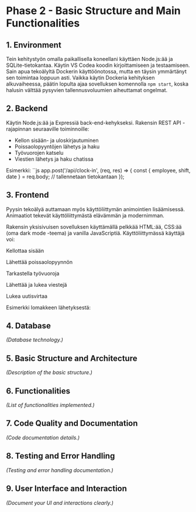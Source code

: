 # Phase 2 - Basic Structure and Main Functionalities

## 1. Environment
Tein kehitystyön omalla paikallisella koneellani käyttäen Node.js:ää ja SQLite-tietokantaa. Käytin VS Codea koodin kirjoittamiseen ja testaamiseen. Sain apua tekoälyltä Dockerin käyttöönotossa, mutta en täysin ymmärtänyt sen toimintaa loppuun asti. Vaikka käytin Dockeria kehityksen alkuvaiheessa, päätin lopulta ajaa sovelluksen komennolla `npm start`, koska halusin välttää pysyvien tallennusvoluumien aiheuttamat ongelmat.

## 2. Backend
Käytin Node.js:ää ja Expressiä back-end-kehykseksi. Rakensin REST API -rajapinnan seuraaville toiminnoille:

- Kellon sisään- ja uloskirjautuminen
- Poissaolopyyntöjen lähetys ja haku
- Työvuorojen katselu
- Viestien lähetys ja haku chatissa

Esimerkki:
``js
app.post('/api/clock-in', (req, res) => {
  const { employee, shift, date } = req.body;
  // tallennetaan tietokantaan
});

## 3. Frontend
Pyysin tekoälyä auttamaan myös käyttöliittymän animointien lisäämisessä. Animaatiot tekevät käyttöliittymästä elävämmän ja modernimman.

Rakensin yksisivuisen sovelluksen käyttämällä pelkkää HTML:ää, CSS:ää (oma dark mode -teema) ja vanilla JavaScriptiä. Käyttöliittymässä käyttäjä voi:

Kellottaa sisään

Lähettää poissaolopyynnön

Tarkastella työvuoroja

Lähettää ja lukea viestejä

Lukea uutisvirtaa

Esimerkki lomakkeen lähetyksestä:

## 4. Database
*(Database technology.)*

## 5. Basic Structure and Architecture
*(Description of the basic structure.)*

## 6. Functionalities
*(List of functionalities implemented.)*

## 7. Code Quality and Documentation
*(Code documentation details.)*

## 8. Testing and Error Handling
*(Testing and error handling documentation.)*

## 9. User Interface and Interaction
*(Document your UI and interactions clearly.)*
